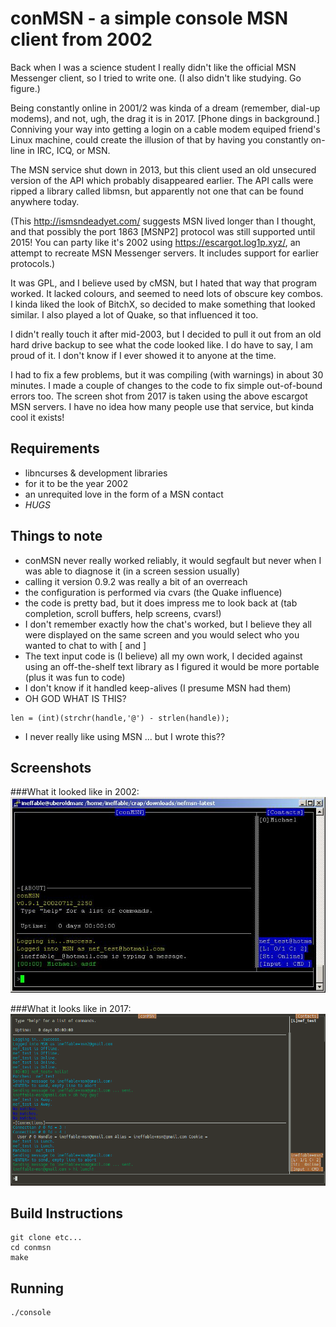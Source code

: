# conMSN - a simple console MSN client from 2002

Back when I was a science student I really didn't like the official MSN
Messenger client, so I tried to write one. (I also didn't like studying. Go
figure.)

Being constantly online in 2001/2 was kinda of a dream (remember, dial-up
modems), and not, ugh, the drag it is in 2017. [Phone dings in background.]
Conniving your way into getting a login on a cable modem equiped friend's Linux
machine, could create the illusion of that by having you constantly on-line in
IRC, ICQ, or MSN.

The MSN service shut down in 2013, but this client used an old unsecured version
of the API which probably disappeared earlier. The API calls were ripped a
library called libmsn, but apparently not one that can be found anywhere today.

(This http://ismsndeadyet.com/ suggests MSN lived longer than I thought, and
that possibly the port 1863 [MSNP2] protocol was still supported until 2015!
You can party like it's 2002 using https://escargot.log1p.xyz/, an attempt to
recreate MSN Messenger servers. It includes support for earlier protocols.)

It was GPL, and I believe used by cMSN, but I hated that way that program
worked. It lacked colours, and seemed to need lots of obscure key combos. I
kinda liked the look of BitchX, so decided to make something that looked
similar. I also played a lot of Quake, so that influenced it too.

I didn't really touch it after mid-2003, but I decided to pull it out from an
old hard drive backup to see what the code looked like. I do have to say, I am
proud of it. I don't know if I ever showed it to anyone at the time.

I had to fix a few problems, but it was compiling (with warnings) in about 30
minutes. I made a couple of changes to the code to fix simple out-of-bound
errors too. The screen shot from 2017 is taken using the above escargot MSN
servers. I have no idea how many people use that service, but kinda cool it
exists!

## Requirements
- libncurses & development libraries
- for it to be the year 2002
- an unrequited love in the form of a MSN contact
- *HUGS*

## Things to note
- conMSN never really worked reliably, it would segfault but never when I was
  able to diagnose it (in a screen session usually)
- calling it version 0.9.2 was really a bit of an overreach
- the configuration is performed via cvars (the Quake influence)
- the code is pretty bad, but it does impress me to look back at (tab
  completion, scroll buffers, help screens, cvars!)
- I don't remember exactly how the chat's worked, but I believe they all were
  displayed on the same screen and you would select who you wanted to chat to
  with [ and ]
- The text input code is (I believe) all my own work, I decided against using an
  off-the-shelf text library as I figured it would be more portable (plus it was
  fun to code)
- I don't know if it handled keep-alives (I presume MSN had them)
- OH GOD WHAT IS THIS?
~~~
len = (int)(strchr(handle,'@') - strlen(handle));
~~~
- I never really like using MSN ... but I wrote this??

## Screenshots

###What it looked like in 2002:
![2002 Screenshot](https://raw.githubusercontent.com/neffo/conMSN/master/screenshots/conmsn-2002.jpg)

###What it looks like in 2017:
![2017 Screenshot](https://raw.githubusercontent.com/neffo/conMSN/master/screenshots/conMSN-2017.png)

## Build Instructions
~~~
git clone etc...
cd conmsn
make
~~~

## Running
~~~
./console
~~~
